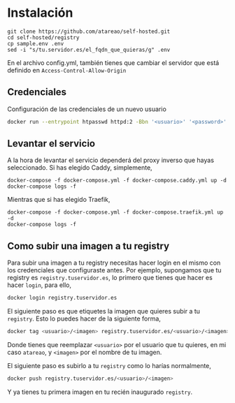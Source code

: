 # Instalación

```
git clone https://github.com/atareao/self-hosted.git
cd self-hosted/registry
cp sample.env .env
sed -i "s/tu.servidor.es/el_fqdn_que_quieras/g" .env
```

En el archivo config.yml, también tienes que cambiar el servidor que está definido en `Access-Control-Allow-Origin`

## Credenciales

Configuración de las credenciales de un nuevo usuario
```bash
docker run --entrypoint htpasswd httpd:2 -Bbn '<usuario>' '<password>' > htpasswd
```
## Levantar el servicio

A la hora de levantar el servicio dependerá del proxy inverso que hayas seleccionado. Si has elegido Caddy, simplemente,

```
docker-compose -f docker-compose.yml -f docker-compose.caddy.yml up -d
docker-compose logs -f
```

Mientras que si has elegido Traefik,

```
docker-compose -f docker-compose.yml -f docker-compose.traefik.yml up -d
docker-compose logs -f
```

## Como subir una imagen a tu registry

Para subir una imagen a tu registry necesitas hacer login en el mismo con los credenciales que configuraste antes. Por ejemplo, supongamos que tu registry es `registry.tuservidor.es`, lo primero que tienes que hacer es hacer `login`, para ello,

```bash
docker login registry.tuservidor.es
```

El siguiente paso es que etiquetes la imagen que quieres subir a tu `registry`. Esto lo puedes hacer de la siguiente forma,

```bash
docker tag <usuario>/<imagen> registry.tuservidor.es/<usuario>/<imagen>
```

Donde tienes que reemplazar `<usuario>` por el usuario que tu quieres, en mi caso `atareao`, y `<imagen>` por el nombre de tu imagen.

El siguiente paso es subirlo a tu `registry` como lo harías normalmente,

```bash
docker push registry.tuservidor.es/<usuario>/<imagen>
```

Y ya tienes tu primera imagen en tu recién inaugurado `registry`.

